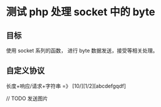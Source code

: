 # 测试 php 处理 socket 中的 byte

## 目标

使用 socket 系列的函数， 进行 byte 数据发送，接受等相关处理。


## 自定义协议

长度+响应/请求+字符串 =》 [10/][1/2][abcdefgqdf]

// TODO 发送图片
